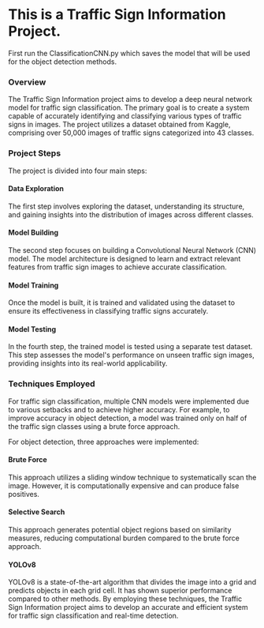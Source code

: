 # This is a Traffic Sign Information Project.

First run the ClassificationCNN.py which saves the model that will be used for the object detection methods.

### Overview
The Traffic Sign Information project aims to develop a deep neural network model for traffic sign classification. The primary goal is to create a system capable of accurately identifying and classifying various types of traffic signs in images. The project utilizes a dataset obtained from Kaggle, comprising over 50,000 images of traffic signs categorized into 43 classes.

### Project Steps
The project is divided into four main steps:

#### Data Exploration
The first step involves exploring the dataset, understanding its structure, and gaining insights into the distribution of images across different classes.
#### Model Building
The second step focuses on building a Convolutional Neural Network (CNN) model. The model architecture is designed to learn and extract relevant features from traffic sign images to achieve accurate classification.
#### Model Training
Once the model is built, it is trained and validated using the dataset to ensure its effectiveness in classifying traffic signs accurately.
#### Model Testing
In the fourth step, the trained model is tested using a separate test dataset. This step assesses the model's performance on unseen traffic sign images, providing insights into its real-world applicability.

### Techniques Employed
For traffic sign classification, multiple CNN models were implemented due to various setbacks and to achieve higher accuracy. For example, to improve accuracy in object detection, a model was trained only on half of the traffic sign classes using a brute force approach.

For object detection, three approaches were implemented:
#### Brute Force
This approach utilizes a sliding window technique to systematically scan the image. However, it is computationally expensive and can produce false positives.
#### Selective Search
This approach generates potential object regions based on similarity measures, reducing computational burden compared to the brute force approach.
#### YOLOv8
YOLOv8 is a state-of-the-art algorithm that divides the image into a grid and predicts objects in each grid cell. It has shown superior performance compared to other methods.
By employing these techniques, the Traffic Sign Information project aims to develop an accurate and efficient system for traffic sign classification and real-time detection.
